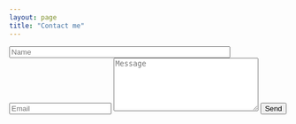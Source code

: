 ```yaml
---
layout: page
title: "Contact me"
---
```


<form id="contact-form" action="https://formspree.io/agghim@gmail.com" method="post">
	<input type="text" name="Name" placeholder="Name" class="contactinput" style="width: 400px;" required>
	<input type="email" name="Email" placeholder="Email" class="contactinput" required>
	<textarea name="Message" cols="30" rows="6" placeholder="Message" required></textarea>
	<input class="submit" type="submit" value="Send">
</form>
